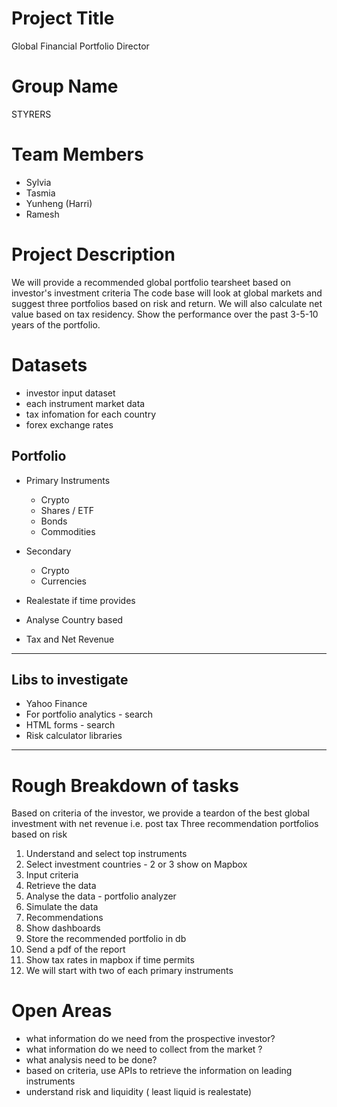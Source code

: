 # Project Title
Global Financial Portfolio Director 

# Group Name
STYRERS   

# Team Members 
- Sylvia
- Tasmia
- Yunheng (Harri)
- Ramesh

# Project Description
We will provide a recommended global portfolio tearsheet based on investor's investment criteria
The code base will look at global markets and suggest three portfolios based on risk and return. We will also calculate net value based on tax residency. Show the performance over the past 3-5-10 years of the portfolio.

# Datasets 
- investor input dataset
- each instrument market data
- tax infomation for each country 
- forex exchange rates   

## Portfolio 
- Primary Instruments 
    * Crypto
    * Shares / ETF
    * Bonds
    * Commodities
- Secondary 
    * Crypto 
    * Currencies 

- Realestate if time provides
- Analyse Country based
- Tax and Net Revenue 

---

## Libs to investigate
* Yahoo Finance
* For portfolio analytics - search
* HTML forms - search 
* Risk calculator libraries 

---

# Rough Breakdown of tasks
Based on criteria of the investor, we provide a teardon of the best global investment with net revenue i.e. post tax
Three recommendation portfolios based on risk

1. Understand and select top instruments
2. Select investment countries - 2 or 3 show on Mapbox  
3. Input criteria
4. Retrieve the data
5. Analyse the data - portfolio analyzer
6. Simulate the data
7. Recommendations
8. Show dashboards 
9. Store the recommended portfolio in db
10. Send a pdf of the report 
11. Show tax rates in mapbox if time permits
12. We will start with two of each primary instruments

# Open Areas

* what information do we need from the prospective investor? 
* what information do we need to collect from the market ?
* what analysis need to be done?
* based on criteria, use APIs to retrieve the information on leading instruments
* understand risk and liquidity ( least liquid is realestate)